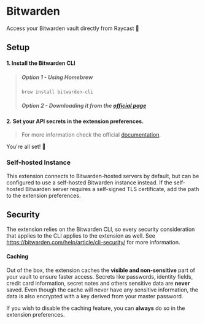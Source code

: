 # Bitwarden

Access your Bitwarden vault directly from Raycast 🚀

## Setup

#### 1. Install the Bitwarden CLI

> ##### Option 1 - Using Homebrew
> ```sh
> brew install bitwarden-cli
> ```
> ##### Option 2 - Downloading it from the [official page](https://bitwarden.com/help/cli/#download-and-install)

#### 2. Set your API secrets in the extension preferences. 
> For more information check the official [documentation](https://bitwarden.com/help/personal-api-key/#get-your-personal-api-key).

You're all set! 🎉

### Self-hosted Instance

This extension connects to Bitwarden-hosted servers by default, but can be configured to use a self-hosted Bitwarden instance instead. If the self-hosted Bitwarden server requires a self-signed TLS certificate, add the path to the extension preferences.

## Security

The extension relies on the Bitwarden CLI, so every security consideration that applies to the CLI applies to the extension as well. See <https://bitwarden.com/help/article/cli-security/> for more information.

#### Caching
Out of the box, the extension caches the **visible and non-sensitive** part of your vault to ensure faster access. Secrets like passwords, identity fields, credit card information, secret notes and others sensitive data are **never** saved. Even though the cache will never have any sensitive information, the data is also encrypted with a key derived from your master password. 

If you wish to disable the caching feature, you can **always** do so in the extension preferences.
